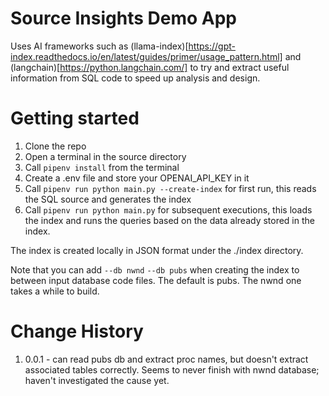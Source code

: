 # Source Insights Demo App

Uses AI frameworks such as (llama-index)[https://gpt-index.readthedocs.io/en/latest/guides/primer/usage_pattern.html] and (langchain)[https://python.langchain.com/] to try and extract useful information from SQL code to speed up analysis and design.

# Getting started

1. Clone the repo
2. Open a terminal in the source directory
3. Call `pipenv install` from the terminal
3. Create a .env file and store your OPENAI_API_KEY in it
4. Call `pipenv run python main.py --create-index` for first run, this reads the SQL source and generates the index
5. Call `pipenv run python main.py` for subsequent executions, this loads the index and runs the queries based on the data already stored in the index.

The index is created locally in JSON format under the ./index directory.

Note that you can add `--db nwnd` `--db pubs` when creating the index to between input database code files.  The default is pubs.  The nwnd one takes a while to build.

# Change History

1. 0.0.1 - can read pubs db and extract proc names, but doesn't extract associated tables correctly.  Seems to never finish with nwnd database; haven't investigated the cause yet.
